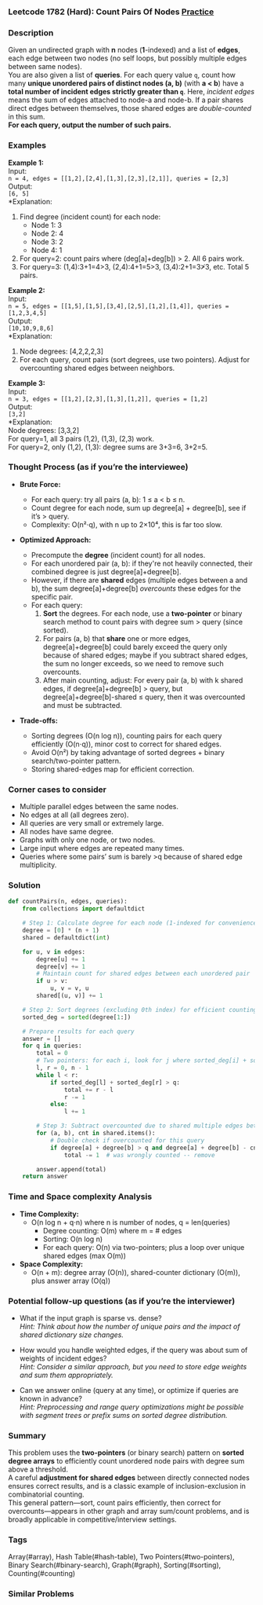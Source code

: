 ### Leetcode 1782 (Hard): Count Pairs Of Nodes [Practice](https://leetcode.com/problems/count-pairs-of-nodes)

### Description  
Given an undirected graph with **n** nodes (**1**-indexed) and a list of **edges**, each edge between two nodes (no self loops, but possibly multiple edges between same nodes).  
You are also given a list of **queries**. For each query value `q`, count how many **unique unordered pairs of distinct nodes (a, b)** (with **a < b**) have a **total number of incident edges strictly greater than `q`**.
Here, *incident edges* means the sum of edges attached to node-a and node-b. If a pair shares direct edges between themselves, those shared edges are *double-counted* in this sum.  
**For each query, output the number of such pairs.**

### Examples  

**Example 1:**  
Input:  
`n = 4, edges = [[1,2],[2,4],[1,3],[2,3],[2,1]], queries = [2,3]`  
Output:  
`[6, 5]`  
*Explanation:  
1. Find degree (incident count) for each node:
   - Node 1: 3  
   - Node 2: 4  
   - Node 3: 2  
   - Node 4: 1  
2. For query=2: count pairs where (deg[a]+deg[b]) > 2. All 6 pairs work.
3. For query=3: (1,4):3+1=4>3, (2,4):4+1=5>3, (3,4):2+1=3≯3, etc. Total 5 pairs.

**Example 2:**  
Input:  
`n = 5, edges = [[1,5],[1,5],[3,4],[2,5],[1,2],[1,4]], queries = [1,2,3,4,5]`  
Output:  
`[10,10,9,8,6]`  
*Explanation:  
1. Node degrees: [4,2,2,2,3]
2. For each query, count pairs (sort degrees, use two pointers). Adjust for overcounting shared edges between neighbors.

**Example 3:**  
Input:  
`n = 3, edges = [[1,2],[2,3],[1,3],[1,2]], queries = [1,2]`  
Output:  
`[3,2]`  
*Explanation:  
Node degrees: [3,3,2]  
For query=1, all 3 pairs (1,2), (1,3), (2,3) work.  
For query=2, only (1,2), (1,3): degree sums are 3+3=6, 3+2=5.

### Thought Process (as if you’re the interviewee)  
- **Brute Force:**  
  - For each query: try all pairs (a, b): 1 ≤ a < b ≤ n.
  - Count degree for each node, sum up degree[a] + degree[b], see if it’s > query.
  - Complexity: O(n²⋅q), with n up to 2×10⁴, this is far too slow.

- **Optimized Approach:**  
  - Precompute the **degree** (incident count) for all nodes.
  - For each unordered pair (a, b): if they're not heavily connected, their combined degree is just degree[a]+degree[b].  
  - However, if there are **shared** edges (multiple edges between a and b), the sum degree[a]+degree[b] *overcounts* these edges for the specific pair.
  - For each query:
    1. **Sort** the degrees. For each node, use a **two-pointer** or binary search method to count pairs with degree sum > query (since sorted).
    2. For pairs (a, b) that **share** one or more edges, degree[a]+degree[b] could barely exceed the query only because of shared edges; maybe if you subtract shared edges, the sum no longer exceeds, so we need to remove such overcounts.
    3. After main counting, adjust: For every pair (a, b) with k shared edges, if degree[a]+degree[b] > query, but degree[a]+degree[b]-shared ≤ query, then it was overcounted and must be subtracted.

- **Trade-offs:**  
  - Sorting degrees (O(n log n)), counting pairs for each query efficiently (O(n⋅q)), minor cost to correct for shared edges.
  - Avoid O(n²) by taking advantage of sorted degrees + binary search/two-pointer pattern.
  - Storing shared-edges map for efficient correction.

### Corner cases to consider  
- Multiple parallel edges between the same nodes.
- No edges at all (all degrees zero).
- All queries are very small or extremely large.
- All nodes have same degree.
- Graphs with only one node, or two nodes.
- Large input where edges are repeated many times.
- Queries where some pairs’ sum is barely >q because of shared edge multiplicity.

### Solution

```python
def countPairs(n, edges, queries):
    from collections import defaultdict

    # Step 1: Calculate degree for each node (1-indexed for convenience)
    degree = [0] * (n + 1)
    shared = defaultdict(int)

    for u, v in edges:
        degree[u] += 1
        degree[v] += 1
        # Maintain count for shared edges between each unordered pair
        if u > v:
            u, v = v, u
        shared[(u, v)] += 1

    # Step 2: Sort degrees (excluding 0th index) for efficient counting
    sorted_deg = sorted(degree[1:])

    # Prepare results for each query
    answer = []
    for q in queries:
        total = 0
        # Two pointers: for each i, look for j where sorted_deg[i] + sorted_deg[j] > q
        l, r = 0, n - 1
        while l < r:
            if sorted_deg[l] + sorted_deg[r] > q:
                total += r - l
                r -= 1
            else:
                l += 1

        # Step 3: Subtract overcounted due to shared multiple edges between neighbors
        for (a, b), cnt in shared.items():
            # Double check if overcounted for this query
            if degree[a] + degree[b] > q and degree[a] + degree[b] - cnt <= q:
                total -= 1  # was wrongly counted -- remove

        answer.append(total)
    return answer
```

### Time and Space complexity Analysis  

- **Time Complexity:**  
  - O(n log n + q⋅n) where n is number of nodes, q = len(queries)
    - Degree counting: O(m) where m = # edges
    - Sorting: O(n log n)
    - For each query: O(n) via two-pointers; plus a loop over unique shared edges (max O(m))
- **Space Complexity:**  
  - O(n + m): degree array (O(n)), shared-counter dictionary (O(m)), plus answer array (O(q))

### Potential follow-up questions (as if you’re the interviewer)  

- What if the input graph is sparse vs. dense?  
  *Hint: Think about how the number of unique pairs and the impact of shared dictionary size changes.*

- How would you handle weighted edges, if the query was about sum of weights of incident edges?  
  *Hint: Consider a similar approach, but you need to store edge weights and sum them appropriately.*

- Can we answer online (query at any time), or optimize if queries are known in advance?  
  *Hint: Preprocessing and range query optimizations might be possible with segment trees or prefix sums on sorted degree distribution.*

### Summary
This problem uses the **two-pointers** (or binary search) pattern on **sorted degree arrays** to efficiently count unordered node pairs with degree sum above a threshold.  
A careful **adjustment for shared edges** between directly connected nodes ensures correct results, and is a classic example of inclusion-exclusion in combinatorial counting.  
This general pattern—sort, count pairs efficiently, then correct for overcounts—appears in other graph and array sum/count problems, and is broadly applicable in competitive/interview settings.

### Tags
Array(#array), Hash Table(#hash-table), Two Pointers(#two-pointers), Binary Search(#binary-search), Graph(#graph), Sorting(#sorting), Counting(#counting)

### Similar Problems
